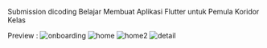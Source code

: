 Submission dicoding Belajar Membuat Aplikasi Flutter untuk Pemula Koridor Kelas

Preview : 
![onboarding ](screenshort/onboarding.jpg)
![home ](screenshort/home.jpg)
![home2](screenshort/home2.jpg)
![detail ](screenshort/detail.jpg)
